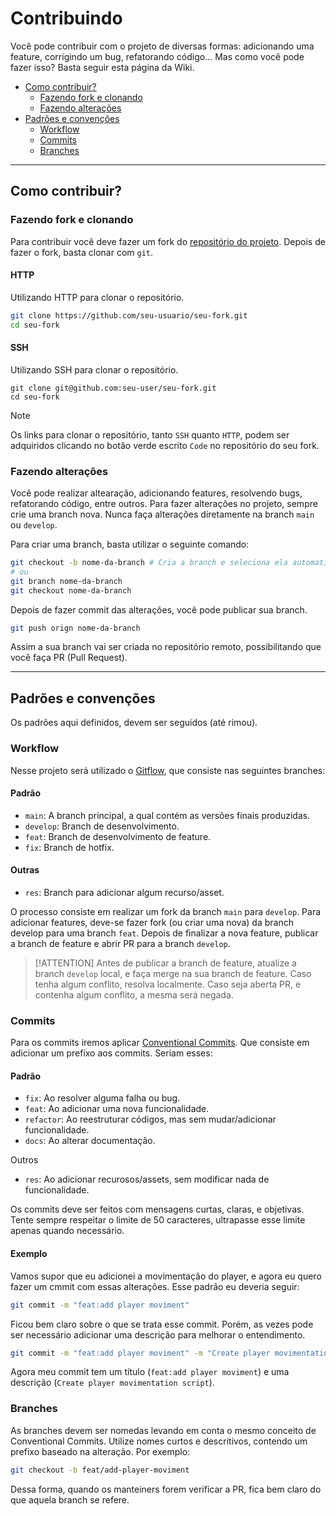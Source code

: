 # Contribuindo

Você pode contribuir com o projeto de diversas formas: adicionando uma feature, corrigindo um bug, refatorando código... Mas como você pode fazer isso? Basta seguir esta página da Wiki.

- [Como contribuir?](#como-contribuir)
  - [Fazendo fork e clonando](#fazendo-fork-e-clonando)
  - [Fazendo alterações](#fazendo-alterações)
- [Padrões e convenções](#padrões-e-convenções)
  - [Workflow](#workflow)
  - [Commits](#commits)
  - [Branches](#branches)

---

## Como contribuir?

### Fazendo fork e clonando
Para contribuir você deve fazer um fork do [repositório do projeto](#). Depois de fazer o fork, basta clonar com `git`.

<!-- tabs:start -->

#### **HTTP**

Utilizando HTTP para clonar o repositório.

```bash
git clone https://github.com/seu-usuario/seu-fork.git
cd seu-fork
```

#### **SSH**

Utilizando SSH para clonar o repositório.

```
git clone git@github.com:seu-user/seu-fork.git
cd seu-fork
```

<!-- tabs:end -->

> [!NOTE]
> Os links para clonar o repositório, tanto `SSH` quanto `HTTP`, podem ser adquiridos clicando no botão verde escrito `Code` no repositório do seu fork.

### Fazendo alterações

Você pode realizar altearação, adicionando features, resolvendo bugs, refatorando código, entre outros. Para fazer alterações no projeto, sempre crie uma branch nova. Nunca faça alterações diretamente na branch `main` ou `develop`.

Para criar uma branch, basta utilizar o seguinte comando:

```bash
git checkout -b nome-da-branch # Cria a branch e seleciona ela automaticamente
# ou
git branch nome-da-branch
git checkout nome-da-branch
```

Depois de fazer commit das alterações, você pode publicar sua branch.

```bash
git push orign nome-da-branch
```

Assim a sua branch vai ser criada no repositório remoto, possibilitando que você faça PR (Pull Request).

---

## Padrões e convenções

Os padrões aqui definidos, devem ser seguidos (até rimou).

### Workflow

Nesse projeto será utilizado o [Gitflow](https://github.com/JuniorLima22/padroes-e-nomenclaturas-no-git?tab=readme-ov-file#gitflow), que consiste nas seguintes branches:

#### Padrão

- `main`: A branch principal, a qual contém as versões finais produzidas.
- `develop`: Branch de desenvolvimento.
- `feat`: Branch de desenvolvimento de feature.
- `fix`: Branch de hotfix.

#### Outras

- `res`: Branch para adicionar algum recurso/asset.

O processo consiste em realizar um fork da branch `main` para `develop`. Para adicionar features, deve-se fazer fork (ou criar uma nova) da branch develop para uma branch `feat`. Depois de finalizar a nova feature, publicar a branch de feature e abrir PR para a branch `develop`.

> [!ATTENTION]
> Antes de publicar a branch de feature, atualize a branch `develop` local, e faça merge na sua branch de feature. Caso tenha algum conflito, resolva localmente. Caso seja aberta PR, e contenha algum conflito, a mesma será negada.

### Commits

Para os commits iremos aplicar [Conventional Commits](https://www.conventionalcommits.org/pt-br/v1.0.0/). Que consiste em adicionar um prefixo aos commits. Seriam esses:

#### Padrão

- `fix`: Ao resolver alguma falha ou bug.
- `feat`: Ao adicionar uma nova funcionalidade.
- `refactor`: Ao reestruturar códigos, mas sem mudar/adicionar funcionalidade.
- `docs`: Ao alterar documentação.

Outros

- `res`: Ao adicionar recurosos/assets, sem modificar nada de funcionalidade.

Os commits deve ser feitos com mensagens curtas, claras, e objetivas. Tente sempre respeitar o limite de 50 caracteres, ultrapasse esse limite apenas quando necessário.

#### Exemplo

Vamos supor que eu adicionei a movimentação do player, e agora eu quero fazer um cmmit com essas alterações. Esse padrão eu deveria seguir:

```bash
git commit -m "feat:add player moviment"
```

Ficou bem claro sobre o que se trata esse commit. Porém, as vezes pode ser necessário adicionar uma descrição para melhorar o entendimento.

```bash
git commit -m "feat:add player moviment" -m "Create player movimentation script"
```

Agora meu commit tem um título (`feat:add player moviment`) e uma descrição (`Create player movimentation script`).

### Branches

As branches devem ser nomedas levando em conta o mesmo conceito de Conventional Commits. Utilize nomes curtos e descritivos, contendo um prefixo baseado na alteração. Por exemplo:

```bash
git checkout -b feat/add-player-moviment
```

Dessa forma, quando os manteiners forem verificar a PR, fica bem claro do que aquela branch se refere.
